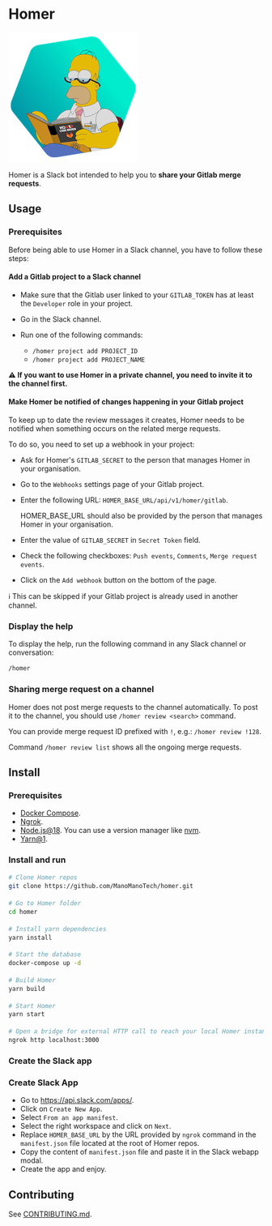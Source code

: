 # Homer

![Homer](./homer256.png)

Homer is a Slack bot intended to help you to **share your Gitlab merge requests**.

## Usage

### Prerequisites

Before being able to use Homer in a Slack channel, you have to follow these
steps:

#### Add a Gitlab project to a Slack channel

- Make sure that the Gitlab user linked to your `GITLAB_TOKEN` has at least the
  `Developer` role in your project.

- Go in the Slack channel.

- Run one of the following commands:
  - `/homer project add PROJECT_ID`
  - `/homer project add PROJECT_NAME`

**⚠️ If you want to use Homer in a private channel, you need to invite it to the
channel first.**

#### Make Homer be notified of changes happening in your Gitlab project

To keep up to date the review messages it creates, Homer needs to be notified
when something occurs on the related merge requests.

To do so, you need to set up a webhook in your project:

- Ask for Homer's `GITLAB_SECRET` to the person that manages Homer in your
  organisation.

- Go to the `Webhooks` settings page of your Gitlab project.

- Enter the following URL: `HOMER_BASE_URL/api/v1/homer/gitlab`.

  HOMER_BASE_URL should also be provided by the person that manages Homer in
  your organisation.

- Enter the value of `GITLAB_SECRET` in `Secret Token` field.

- Check the following checkboxes: `Push events`, `Comments`,
  `Merge request events`.

- Click on the `Add webhook` button on the bottom of the page.

ℹ️ This can be skipped if your Gitlab project is already used in another channel.

### Display the help

To display the help, run the following command in any Slack channel or
conversation:

```bash
/homer
```

### Sharing merge request on a channel

Homer does not post merge requests to the channel automatically. To post it to
the channel, you should use `/homer review <search>` command.

You can provide merge request ID prefixed with `!`, e.g.: `/homer review !128`.

Command `/homer review list` shows all the ongoing merge requests.

## Install

### Prerequisites

- [Docker Compose](https://docs.docker.com/compose/install/).
- [Ngrok](https://ngrok.com/download).
- [Node.js@18](https://nodejs.org/en/). You can use a version manager like [nvm](https://github.com/nvm-sh/nvm).
- [Yarn@1](https://classic.yarnpkg.com/lang/en/).

### Install and run

```bash
# Clone Homer repos
git clone https://github.com/ManoManoTech/homer.git

# Go to Homer folder
cd homer

# Install yarn dependencies
yarn install

# Start the database
docker-compose up -d

# Build Homer
yarn build

# Start Homer
yarn start

# Open a bridge for external HTTP call to reach your local Homer instance
ngrok http localhost:3000
```

### Create the Slack app

### Create Slack App

- Go to https://api.slack.com/apps/.
- Click on `Create New App`.
- Select `From an app manifest`.
- Select the right workspace and click on `Next`.
- Replace `HOMER_BASE_URL` by the URL provided by `ngrok` command in the
  `manifest.json` file located at the root of Homer repos.
- Copy the content of `manifest.json` file and paste it in the Slack webapp
  modal.
- Create the app and enjoy.

## Contributing

See [CONTRIBUTING.md](./CONTRIBUTING.md).
